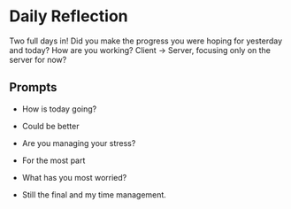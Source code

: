 # Daily Reflection
Two full days in! Did you make the progress you were hoping for yesterday and today? How are you working? Client -> Server, focusing only on the server for now?  

## Prompts
- How is today going? 
- Could be better

- Are you managing your stress?
- For the most part

- What has you most worried?
- Still the final and my time management.